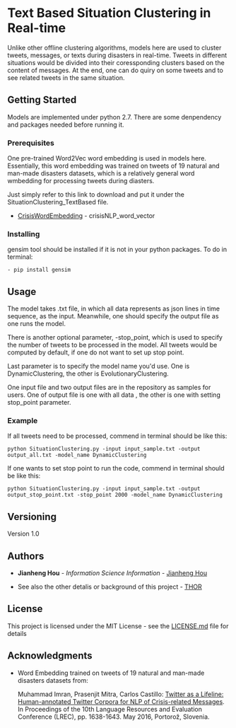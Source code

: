 # Text Based Situation Clustering in Real-time
Unlike other offline clustering algorithms, models here are used to cluster tweets, messages, or texts during disasters in real-time. Tweets in different situations would be divided into their coressponding clusters based on the content of messages. At the end, one can do quiry on some tweets and to see related tweets in the same situation.

## Getting Started

Models are implemented under python 2.7. There are some denpendency and packages needed before running it.

### Prerequisites

One pre-trained Word2Vec word embedding is used in models here. Essentially, this word embedding was trained on tweets of 19 natural and man-made disasters datasets, which is a relatively general word wmbedding for processing tweets during diasters. 

Just simply refer to this link to download and put it under the SituationClustering_TextBased file.

*   [CrisisWordEmbedding](http://crisisnlp.qcri.org/data/lrec2016/crisisNLP_word2vec_model_v1.2.zip) - crisisNLP_word_vector

### Installing

gensim tool should be installed if it is not in your python packages. To do in terminal:

```
- pip install gensim
```

## Usage
The model takes .txt file, in which all data represents as json lines in time sequence, as the input. Meanwhile, one should specify the output file as one runs the model. 

There is another optional parameter, -stop_point, which is used to specify the number of tweets to be processed in the model. All tweets would be computed by default, if one do not want to set up stop point. 

Last parameter is to specify the model name you'd use. One is DynamicClustering, the other is EvolutionaryClustering. 

One input file and two output files are in the repository as samples for users. One of output file is one with all data , the other is one with setting stop_point parameter.

### Example
If all tweets need to be processed, commend in terminal should be like this:

	python SituationClustering.py -input input_sample.txt -output output_all.txt -model_name DynamicClustering
	
If one wants to set stop point to run the code, commend in terminal should be like this:

	python SituationClustering.py -input input_sample.txt -output output_stop_point.txt -stop_point 2000 -model_name DynamicClustering

## Versioning

Version 1.0 

## Authors

* **Jianheng Hou** - *Information Science Information* - [Jianheng Hou](https://www.linkedin.com/in/jianheng-hou-70130a154/)

* See also the other detalis or background of this project - [THOR](http://usc-isi-i2.github.io/thor/)

## License

This project is licensed under the MIT License - see the [LICENSE.md](LICENSE.md) file for details

## Acknowledgments

* Word Embedding trained on tweets of 19 natural and man-made disasters datasets from:

    Muhammad Imran, Prasenjit Mitra, Carlos Castillo: [Twitter as a Lifeline: Human-annotated Twitter Corpora for NLP of Crisis-related Messages](https://mimran.me/papers/imran_prasenjit_carlos_lrec2016.pdf). In Proceedings of the 10th Language Resources and Evaluation Conference (LREC), pp. 1638-1643. May 2016, Portorož, Slovenia.

